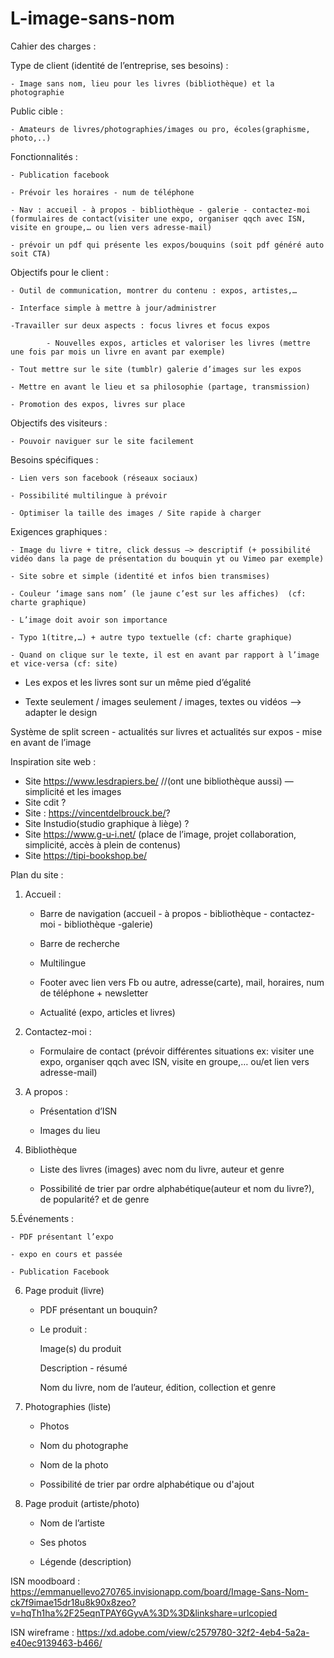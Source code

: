 # L-image-sans-nom

Cahier des charges :


Type de client (identité de l’entreprise, ses besoins) :

	- Image sans nom, lieu pour les livres (bibliothèque) et la photographie
	
	
Public cible : 

 	- Amateurs de livres/photographies/images ou pro, écoles(graphisme, photo,..)
	
	
Fonctionnalités : 

	- Publication facebook
	
	- Prévoir les horaires - num de téléphone
	
	- Nav : accueil - à propos - bibliothèque - galerie - contactez-moi (formulaires de contact(visiter une expo, organiser qqch avec ISN, visite en groupe,… ou lien vers adresse-mail)
	
	- prévoir un pdf qui présente les expos/bouquins (soit pdf généré auto soit CTA)
	

Objectifs pour le client : 

	- Outil de communication, montrer du contenu : expos, artistes,…
	
	- Interface simple à mettre à jour/administrer
	
	-Travailler sur deux aspects : focus livres et focus expos
	
			- Nouvelles expos, articles et valoriser les livres (mettre une fois par mois un livre en avant par exemple)
			
	- Tout mettre sur le site (tumblr) galerie d’images sur les expos
	
	- Mettre en avant le lieu et sa philosophie (partage, transmission)
	
	- Promotion des expos, livres sur place
	
	
Objectifs des visiteurs : 

	- Pouvoir naviguer sur le site facilement


Besoins spécifiques : 

	- Lien vers son facebook (réseaux sociaux)
	
	- Possibilité multilingue à prévoir
	
	- Optimiser la taille des images / Site rapide à charger
	

Exigences graphiques : 

	- Image du livre + titre, click dessus —> descriptif (+ possibilité vidéo dans la page de présentation du bouquin yt ou Vimeo par exemple)
	
	- Site sobre et simple (identité et infos bien transmises)
	
	- Couleur ‘image sans nom’ (le jaune c’est sur les affiches)  (cf: charte graphique)
	
	- L’image doit avoir son importance
	
	- Typo 1(titre,…) + autre typo textuelle (cf: charte graphique)
	
	- Quand on clique sur le texte, il est en avant par rapport à l’image et vice-versa (cf: site)
	


- Les expos et les livres sont sur un même pied d’égalité

- Texte seulement / images seulement / images, textes ou vidéos —> adapter le design

Système de split screen - actualités sur livres et actualités sur expos - mise en avant de l’image 




Inspiration site web : 
- Site https://www.lesdrapiers.be/  //(ont une bibliothèque aussi) — simplicité et les images
- Site cdit ?
- Site : https://vincentdelbrouck.be/?
- Site Instudio(studio graphique à liège) ?
- Site https://www.g-u-i.net/ (place de l’image, projet collaboration, simplicité, accès à plein de contenus)
- Site https://tipi-bookshop.be/



Plan du site :


1. Accueil : 

	- Barre de navigation (accueil - à propos - bibliothèque - contactez-moi - bibliothèque -galerie)

	- Barre de recherche

	- Multilingue

	- Footer avec lien vers Fb ou autre, adresse(carte), mail, horaires, num de téléphone + newsletter

	- Actualité (expo, articles et livres)


2. Contactez-moi :

	- Formulaire de contact (prévoir différentes situations ex: visiter une expo, organiser qqch avec ISN, visite en groupe,… ou/et lien vers adresse-mail)


3. A propos : 

	- Présentation d’ISN

	- Images du lieu


4. Bibliothèque

	- Liste des livres (images) avec nom du livre, auteur et genre

	- Possibilité de trier par ordre alphabétique(auteur et nom du livre?), de popularité? et de genre


5.Événements :

	- PDF présentant l’expo

	- expo en cours et passée
	
	- Publication Facebook


6. Page produit (livre)

	- PDF présentant un bouquin?

	- Le produit :

		Image(s) du produit
	
		Description - résumé
	
		Nom du livre, nom de l’auteur, édition, collection et genre


7. Photographies (liste)

	- Photos

	- Nom du photographe

	- Nom de la photo
	
	- Possibilité de trier par ordre alphabétique ou d'ajout


8. Page produit (artiste/photo)

	- Nom de l’artiste

	- Ses photos

	- Légende (description)


ISN moodboard : https://emmanuellevo270765.invisionapp.com/board/Image-Sans-Nom-ck7f9imae15dr18u8k90x8zeo?v=hqTh1ha%2F25eqnTPAY6GyvA%3D%3D&linkshare=urlcopied

ISN wireframe : https://xd.adobe.com/view/c2579780-32f2-4eb4-5a2a-e40ec9139463-b466/


